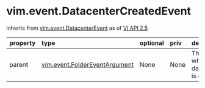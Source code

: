 vim.event.DatacenterCreatedEvent
================================
inherits from [vim.event.DatacenterEvent](docs/vim.event.DatacenterEvent.md)
as of [VI API 2.5](vim.version.md#vim.version.version2)




| property | type | optional | priv | desc |
|:---------|:-----|:---------|:-----|:-----|
| parent | [vim.event.FolderEventArgument](vim.event.FolderEventArgument.md "vim.event.FolderEventArgument") | None | None | The folder where the datacenter is created. |


